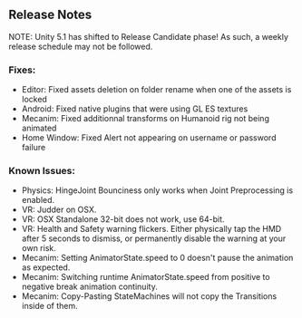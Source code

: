 ## Release Notes

NOTE: Unity 5.1 has shifted to Release Candidate phase! As such, a weekly release schedule may not be followed.

### Fixes:

-   Editor: Fixed assets deletion on folder rename when one of the assets is locked
-   Android: Fixed native plugins that were using GL ES textures
-   Mecanim: Fixed additionnal transforms on Humanoid rig not being animated
-   Home Window: Fixed Alert not appearing on username or password failure

### Known Issues:

-   Physics: HingeJoint Bounciness only works when Joint Preprocessing is enabled.
-   VR: Judder on OSX.
-   VR: OSX Standalone 32-bit does not work, use 64-bit.
-   VR: Health and Safety warning flickers. Either physically tap the HMD after 5 seconds to dismiss, or permanently disable the warning at your own risk.
-   Mecanim: Setting AnimatorState.speed to 0 doesn't pause the animation as expected.
-   Mecanim: Switching runtime AnimatorState.speed from positive to negative break animation continuity.
-   Mecanim: Copy-Pasting StateMachines will not copy the Transitions inside of them.
